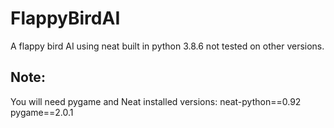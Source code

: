 # FlappyBirdAI
A flappy bird AI using neat built in python 3.8.6 not tested on other versions.

## Note:
You will need pygame and Neat installed versions:
neat-python==0.92
pygame==2.0.1
